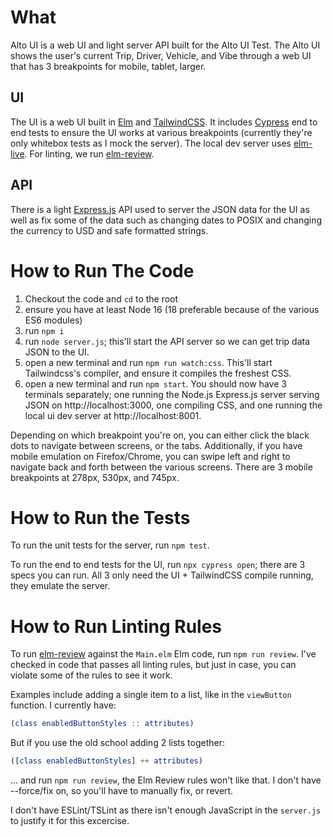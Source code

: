 # What

Alto UI is a web UI and light server API built for the Alto UI Test. The Alto UI shows the user's current Trip, Driver, Vehicle, and Vibe through a web UI that has 3 breakpoints for mobile, tablet, larger.

## UI

The UI is a web UI built in [Elm](https://elm-lang.org/) and [TailwindCSS](https://tailwindcss.com/). It includes [Cypress](https://www.cypress.io/) end to end tests to ensure the UI works at various breakpoints (currently they're only whitebox tests as I mock the server). The local dev server uses [elm-live](https://github.com/wking-io/elm-live). For linting, we run [elm-review](https://package.elm-lang.org/packages/jfmengels/elm-review/latest/).

## API

There is a light [Express.js](https://expressjs.com/) API used to server the JSON data for the UI as well as fix some of the data such as changing dates to POSIX and changing the currency to USD and safe formatted strings.

# How to Run The Code

1. Checkout the code and `cd` to the root
2. ensure you have at least Node 16 (18 preferable because of the various ES6 modules)
3. run `npm i`
4. run `node server.js`; this'll start the API server so we can get trip data JSON to the UI.
5. open a new terminal and run `npm run watch:css`. This'll start Tailwindcss's compiler, and ensure it compiles the freshest CSS.
6. open a new terminal and run `npm start`. You should now have 3 terminals separately; one running the Node.js Express.js server serving JSON on http://localhost:3000, one compiling CSS, and one running the local ui dev server at http://localhost:8001.

Depending on which breakpoint you're on, you can either click the black dots to navigate between screens, or the tabs. Additionally, if you have mobile emulation on Firefox/Chrome, you can swipe left and right to navigate back and forth between the various screens. There are 3 mobile breakpoints at 278px, 530px, and 745px.

# How to Run the Tests

To run the unit tests for the server, run `npm test`.

To run the end to end tests for the UI, run `npx cypress open`; there are 3 specs you can run. All 3 only need the UI + TailwindCSS compile running, they emulate the server.

# How to Run Linting Rules

To run [elm-review](https://package.elm-lang.org/packages/jfmengels/elm-review/latest/) against the `Main.elm` Elm code, run `npm run review`. I've checked in code that passes all linting rules, but just in case, you can violate some of the rules to see it work.

Examples include adding a single item to a list, like in the `viewButton` function. I currently have:

```elm
(class enabledButtonStyles :: attributes)
```

But if you use the old school adding 2 lists together:
```elm
([class enabledButtonStyles] ++ attributes)
```

... and run `npm run review`, the Elm Review rules won't like that. I don't have --force/fix on, so you'll have to manually fix, or revert.

I don't have ESLint/TSLint as there isn't enough JavaScript in the `server.js` to justify it for this excercise.